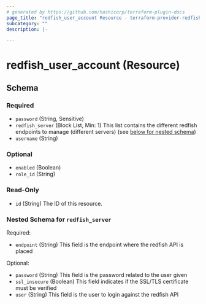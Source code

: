 ```yaml
---
# generated by https://github.com/hashicorp/terraform-plugin-docs
page_title: "redfish_user_account Resource - terraform-provider-redfish"
subcategory: ""
description: |-
  
---
```


# redfish_user_account (Resource)





<!-- schema generated by tfplugindocs -->
## Schema

### Required

- `password` (String, Sensitive)
- `redfish_server` (Block List, Min: 1) This list contains the different redfish endpoints to manage (different servers) (see [below for nested schema](#nestedblock--redfish_server))
- `username` (String)

### Optional

- `enabled` (Boolean)
- `role_id` (String)

### Read-Only

- `id` (String) The ID of this resource.

<a id="nestedblock--redfish_server"></a>
### Nested Schema for `redfish_server`

Required:

- `endpoint` (String) This field is the endpoint where the redfish API is placed

Optional:

- `password` (String) This field is the password related to the user given
- `ssl_insecure` (Boolean) This field indicates if the SSL/TLS certificate must be verified
- `user` (String) This field is the user to login against the redfish API


